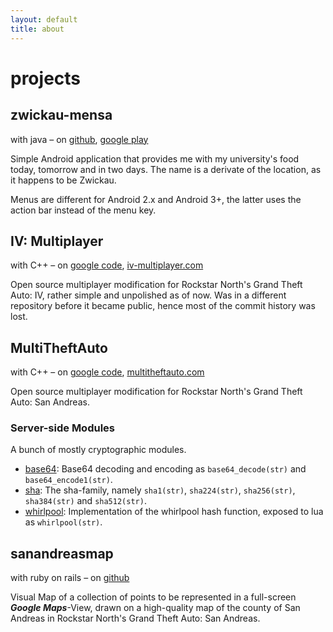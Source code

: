 ```yaml
---
layout: default
title: about
---
```


projects
========

zwickau-mensa
-------------
with java &ndash; on
[github](https://github.com/mabako/zwickau-mensa),
[google play](https://play.google.com/store/apps/details?id=net.mabako.zwickau.mensa)

Simple Android application that provides me with my university's food today,
tomorrow and in two days. The name is a derivate of the location, as it happens
to be Zwickau.

Menus are different for Android 2.x and Android 3+, the latter uses the
action bar instead of the menu key.

IV: Multiplayer
--------------
with C++ &ndash; on
[google code](http://code.google.com/p/ivmultiplayer/),
[iv-multiplayer.com](http://iv-multiplayer.com/)

Open source multiplayer modification for Rockstar North's Grand Theft Auto:
IV, rather simple and unpolished as of now. Was in a different repository
before it became public, hence most of the commit history was lost.

MultiTheftAuto
--------------
with C++ &ndash; on
[google code](http://code.google.com/p/multitheftauto/),
[multitheftauto.com](http://multitheftauto.com/)

Open source multiplayer modification for Rockstar North's Grand Theft Auto:
San Andreas.

### Server-side Modules
A bunch of mostly cryptographic modules.

* [base64](https://github.com/mabako/mta-base64): Base64 decoding and encoding as `base64_decode(str)` and `base64_encode1(str)`.
* [sha](https://github.com/mabako/mta-sha): The sha-family, namely `sha1(str)`, `sha224(str)`, `sha256(str)`, `sha384(str)` and `sha512(str)`.
* [whirlpool](https://github.com/mabako/mta-whirlpool): Implementation of the whirlpool hash function, exposed to lua as `whirlpool(str)`.

sanandreasmap
-------------
with ruby on rails &ndash; on
[github](https://github.com/mabako/sanandreasmap)

Visual Map of a collection of points to be represented in a full-screen ***Google Maps***-View,
drawn on a high-quality map of the county of San Andreas in Rockstar North's Grand Theft Auto: San Andreas.